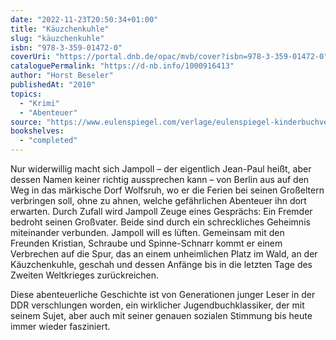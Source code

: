 ```yaml
---
date: "2022-11-23T20:50:34+01:00"
title: "Käuzchenkuhle"
slug: "käuzchenkuhle"
isbn: "978-3-359-01472-0"
coverUri: "https://portal.dnb.de/opac/mvb/cover?isbn=978-3-359-01472-0"
cataloguePermalink: "https://d-nb.info/1000916413"
author: "Horst Beseler"
publishedAt: "2010"
topics:
  - "Krimi"
  - "Abenteuer"
source: "https://www.eulenspiegel.com/verlage/eulenspiegel-kinderbuchverlag/titel/257-kaeuzchenkuhle.html"
bookshelves:
  - "completed"
---
```

Nur widerwillig macht sich Jampoll – der eigentlich Jean-Paul heißt, aber dessen 
Namen keiner richtig aussprechen kann – von Berlin aus auf den Weg in das 
märkische Dorf Wolfsruh, wo er die Ferien bei seinen Großeltern verbringen soll, 
ohne zu ahnen, welche gefährlichen Abenteuer ihn dort erwarten. Durch Zufall 
wird Jampoll Zeuge eines Gesprächs: Ein Fremder bedroht seinen Großvater. Beide 
sind durch ein schreckliches Geheimnis miteinander verbunden. Jampoll will es 
lüften. Gemeinsam mit den Freunden Kristian, Schraube und Spinne-Schnarr kommt 
er einem Verbrechen auf die Spur, das an einem unheimlichen Platz im Wald, an 
der Käuzchenkuhle, geschah und dessen Anfänge bis in die letzten Tage des 
Zweiten Weltkrieges zurückreichen.

Diese abenteuerliche Geschichte ist von Generationen junger Leser in der DDR 
verschlungen worden, ein wirklicher Jugendbuchklassiker, der mit seinem Sujet, 
aber auch mit seiner genauen sozialen Stimmung bis heute immer wieder fasziniert.